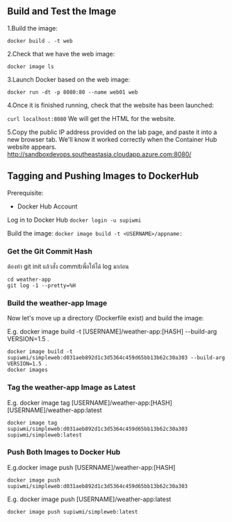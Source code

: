 ## Build and Test the Image
1.Build the image:

`docker build . -t web`

2.Check that we have the web image:

`docker image ls` 

3.Launch Docker based on the web image:

`docker run -dt -p 8080:80 --name web01 web` 

4.Once it is finished running, check that the website has been launched:

`curl localhost:8080` 
We will get the HTML for the website.

5.Copy the public IP address provided on the lab page, and paste it into a new browser tab. We'll know it worked correctly when the Container Hub website appears.
http://sandboxdevops.southeastasia.cloudapp.azure.com:8080/

## Tagging and Pushing Images to DockerHub

Prerequisite:
- Docker Hub Account

Log in to Docker Hub
`docker login -u supiwmi`

Build the image:
`docker image build -t <USERNAME>/appname:`

### Get the Git Commit Hash
ต้องทำ git init แล้วสั่ง commitเพื่อให้ได้ log มาก่อน

```
cd weather-app 
git log -1 --pretty=%H
``` 

### Build the weather-app Image
Now let's move up a directory (Dockerfile exist) and build the image:

E.g. docker image build -t [USERNAME]/weather-app:[HASH] --build-arg VERSION=1.5 . 
``` 
docker image build -t supiwmi/simpleweb:d031aeb892d1c3d5364c459d65bb13b62c30a303 --build-arg VERSION=1.5 .
docker images
```

### Tag the weather-app Image as Latest
E.g. docker image tag [USERNAME]/weather-app:[HASH] [USERNAME]/weather-app:latest
```
docker image tag supiwmi/simpleweb:d031aeb892d1c3d5364c459d65bb13b62c30a303 supiwmi/simpleweb:latest
```

### Push Both Images to Docker Hub
E.g.docker image push [USERNAME]/weather-app:[HASH]

`docker image push supiwmi/simpleweb:d031aeb892d1c3d5364c459d65bb13b62c30a303` 

E.g. docker image push [USERNAME]/weather-app:latest

`docker image push supiwmi/simpleweb:latest` 
